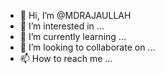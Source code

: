 - 👋 Hi, I’m @MDRAJAULLAH
- 👀 I’m interested in ...
- 🌱 I’m currently learning ...
- 💞️ I’m looking to collaborate on ...
- 📫 How to reach me ...

<!---
MDRAJAULLAH/MDRAJAULLAH is a ✨ special ✨ repository because its `README.md` (this file) appears on your GitHub profile.
You can click the Preview link to take a look at your changes.
--->
